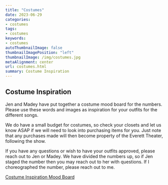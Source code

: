 ```yaml
---
title: "Costumes"
date: 2023-06-29
categories:
- costumes
tags:
- costumes
keywords:
- costumes
autoThumbnailImage: false
thumbnailImagePosition: "left"
thumbnailImage: /img/costumes.jpg
metaAlignment: center
url: costumes.html
summary: Costume Inspiration
---
```


## Costume Inspiration

Jen and Madey have put together a costume mood board for the numbers. Please use these words and images as inspiration for your outfits for the different songs. 

We do have a small budget for costumes, so check your closets and let us know ASAP if we will need to look into purchasing items for you. Just note that any purchases made will then become property of the Everett Theater, following the show. 

If you have any questions or wish to have your outfits approved, please reach out to Jen or Madey. We have divided the numbers up, so if Jen staged the number then you may reach out to her with questions. If I choreographed the number, please reach out to me. 

[Costume Inspiration Mood Board](../doc/CabaretCostumes.docx)

